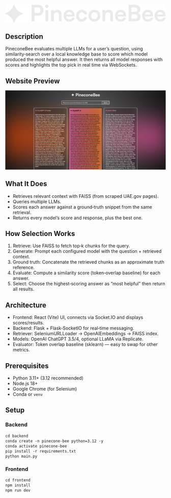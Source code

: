 ![PineconeBee](frontend/src/assets/Pinecone.svg)

## Description

PineconeBee evaluates multiple LLMs for a user’s question, using similarity‑search over a local knowledge base to score which model produced the most helpful answer. It then returns all model responses with scores and highlights the top pick in real time via WebSockets.

## Website Preview

![WebsiteShowcase](frontend/src/assets/screenshot.png)

## What It Does

- Retrieves relevant context with FAISS (from scraped UAE.gov pages).
- Queries multiple LLMs.
- Scores each answer against a ground‑truth snippet from the same retrieval.
- Returns every model’s score and response, plus the best one.

## How Selection Works

1. Retrieve: Use FAISS to fetch top‑k chunks for the query.
2. Generate: Prompt each configured model with the question + retrieved context.
3. Ground truth: Concatenate the retrieved chunks as an approximate truth reference.
4. Evaluate: Compute a similarity score (token‑overlap baseline) for each answer.
5. Select: Choose the highest‑scoring answer as “most helpful” then return all results.

## Architecture

- Frontend: React (Vite) UI, connects via Socket.IO and displays scores/results.
- Backend: Flask + Flask‑SocketIO for real‑time messaging.
- Retriever: SeleniumURLLoader → OpenAIEmbeddings → FAISS index.
- Models: OpenAI ChatGPT 3.5/4, optional LLaMA via Replicate.
- Evaluator: Token overlap baseline (sklearn) — easy to swap for other metrics.

## Prerequisites

- Python 3.11+ (3.12 recommended)
- Node.js 18+
- Google Chrome (for Selenium)
- Conda or `venv`

## Setup

### Backend

```
cd backend
conda create -n pinecone-bee python=3.12 -y
conda activate pinecone-bee
pip install -r requirements.txt
python main.py
```

### Frontend

```
cd frontend
npm install
npm run dev
```
